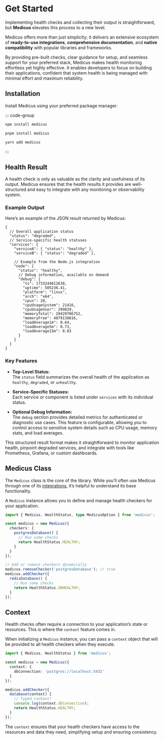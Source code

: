 # Get Started

Implementing health checks and collecting their output is straightforward, but **Medicus** elevates this process to a new level.

Medicus offers more than just simplicity; it delivers an extensive ecosystem of **ready-to-use integrations**, **comprehensive documentation**, and **native compatibility** with popular libraries and frameworks.

By providing pre-built checks, clear guidance for setup, and seamless support for your preferred stack, Medicus makes health monitoring effortless yet highly effective. It enables developers to focus on building their applications, confident that system health is being managed with minimal effort and maximum reliability.

## Installation

Install Medicus using your preferred package manager:

::: code-group

```sh [npm]
npm install medicus
```

```sh [pnpm]
pnpm install medicus
```

```sh [yarn]
yarn add medicus
```

:::

## Health Result

A health check is only as valuable as the clarity and usefulness of its output. Medicus ensures that the health results it provides are well-structured and easy to integrate with any monitoring or observability system.

### Example Output

Here’s an example of the JSON result returned by Medicus:

```jsonc
{
  // Overall application status
  "status": "degraded",
  // Service-specific health statuses
  "services": {
    "serviceA": { "status": "healthy" },
    "serviceB": { "status": "degraded" },

    // Example from the Node.js integration
    "node": {
      "status": "healthy",
      // Debug information, available on demand
      "debug": {
        "ts": 1733244812638,
        "uptime": 505236.41,
        "platform": "linux",
        "arch": "x64",
        "cpus": 20,
        "cpuUsageSystem": 21416,
        "cpuUsageUser": 299829,
        "memoryTotal": 29429706752,
        "memoryFree": 4879138816,
        "loadAverage1m": 0.64,
        "loadAverage5m": 0.73,
        "loadAverage15m": 0.83
      }
    }
  }
}
```

### Key Features

- **Top-Level Status:**  
  The `status` field summarizes the overall health of the application as `healthy`, `degraded`, or `unhealthy`.

- **Service-Specific Statuses:**  
  Each service or component is listed under `services` with its individual status.

- **Optional Debug Information:**  
  The `debug` section provides detailed metrics for authenticated or diagnostic use cases. This feature is configurable, allowing you to control access to sensitive system details such as CPU usage, memory stats, and load averages.

This structured result format makes it straightforward to monitor application health, pinpoint degraded services, and integrate with tools like Prometheus, Grafana, or custom dashboards.

## Medicus Class

The `Medicus` class is the core of the library. While you’ll often use Medicus through one of its [integrations](./integrations/index.md), it’s helpful to understand its base functionality.

A `Medicus` instance allows you to define and manage health checkers for your application.

```ts
import { Medicus, HealthStatus, type MedicusOption } from 'medicus';

const medicus = new Medicus({
  checkers: {
    postgresDatabase() {
      // Run some checks
      return HealthStatus.HEALTHY;
    }
  }
});

// Add or remove checkers dynamically
medicus.removeChecker('postgresDatabase'); // true
medicus.addChecker({
  redisDatabase() {
    // Run some checks
    return HealthStatus.UNHEALTHY;
  }
});
```

## Context

Health checks often require a connection to your application’s state or resources. This is where the `context` feature comes in.

When initializing a `Medicus` instance, you can pass a `context` object that will be provided to all health checkers when they execute.

```ts
import { Medicus, HealthStatus } from 'medicus';

const medicus = new Medicus({
  context: {
    dbConnection: 'postgres://localhost:5432'
  }
});

medicus.addChecker({
  database(context) {
    // Typed context!
    console.log(context.dbConnection);
    return HealthStatus.HEALTHY;
  }
});
```

The `context` ensures that your health checkers have access to the resources and data they need, simplifying setup and ensuring consistency.
